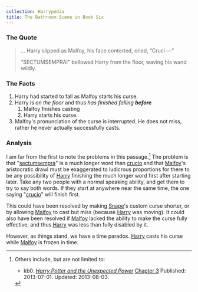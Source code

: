 ```yaml
---
collection: Harrypedia
title: The Bathroom Scene in Book Six
---
```


### The Quote

> … Harry slipped as Malfoy, his face contorted, cried, “Cruci —” 
> 
> “SECTUMSEMPRA!” bellowed Harry from the floor, waving his wand wildly.

### The Facts

1. Harry had started to fall as Malfoy starts his curse.
1. Harry is *on the floor* and thus *has finished falling* **_before_**
   1. Malfoy finishes casting
   1. Harry starts his curse.
1. Malfoy's pronunciation of the curse is interrupted.  He does not miss, rather
   he never actually successfully casts.

### Analysis

I am far from the first to note the problems in this passage.[^230125-1]  The
problem is that "[sectumsempra][]" is a much longer word than [crucio][] and
that [Malfoy][]'s aristocratic drawl must be exaggerated to ludicrous
proportions for there to be any possibility of [Harry][] finishing the much
longer word first after starting later.  Take any two people with a normal
speaking ability, and get them to try to say both words.  If they start at
anywhere near the same time, the one saying "[crucio][]" will finish first.

This could have been resolved by making [Snape][]'s custom curse shorter, or by
allowing [Malfoy][] to cast but miss (because [Harry][] was moving).  It could
also have been resolved if [Malfoy][] lacked the ability to make the curse fully
effective, and thus [Harry][] was less than fully disabled by it.

However, as things stand, we have a time paradox.  [Harry][] casts his curse
while [Malfoy][] is frozen in time.


[sectumsempra]: <../../magic/spells/sectumsempra>

[crucio]: <../../magic/spells/cruciatus>

[Harry]: <../../people/Potter/Harry_James/>

[Malfoy]: <../../people/Malfoy/Draco_Lucius/>

[Snape]: <../../people/Snape/Severus/>

[^230125-1]: Others include, but are not limited to:
    * kb0. _[Harry Potter and the Unexpected Power][]_
      [Chapter 3](https://www.fanfiction.net/s/9444812/3/Harry-Potter-and-the-Unexpected-Power)
      Published: 2013-07-01. Updated: 2013-08-03.


[Harry Potter and the Unexpected Power]: https://www.fanfiction.net/s/9444812/

